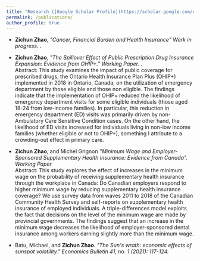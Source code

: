 ```yaml
---
title: "Research ([Google Scholar Profile](https://scholar.google.com/citations?user=6-cTZxkAAAAJ&hl=en))"
permalink: /publications/
author_profile: true
---
```

* <b>Zichun Zhao</b>, <i>"Cancer, Financial Burden and Health Insurance" Work in progress. </i>.<br>


* <b>Zichun Zhao</b>, <i>"The Spillover Effect of Public Prescription Drug Insurance Expansion: Evidence from OHIP+." Working Paper. </i>.<br>
    Abstract: This study examines the impact of public coverage for prescribed drugs, the Ontario Health Insurance Plan Plus (OHIP+) implemented in 2018 in Ontario, Canada, on the utilization of emergency department by those eligible and those non eligible. The findings indicate that the implementation of OHIP+ reduced the likelihood of emergency department visits for some eligible individuals (those aged 18-24 from low-income families). In particular, this reduction in emergency department (ED) visits was primarily driven by non-Ambulatory Care Sensitive Condition cases. On the other hand, the likelihood of ED visits increased for individuals living in non-low income families (whether eligible or not to OHIP+), something I attribute to a crowding-out effect in primary care.

  
* <b>Zichun Zhao</b>, and Michel Grignon  <i>"Minimum Wage and Employer-Sponsored Supplementary Health Insurance: Evidence from Canada". Working Paper</i><br>
    Abstract: This study explores the effect of increases in the minimum wage on the probability of receiving supplementary health insurance through the workplace in Canada: Do Canadian employers respond to higher minimum wage by reducing supplementary health insurance coverage? We use survey data from waves 2011 to 2018 of the Canadian Community Health Survey and self-reports on supplementary health insurance of employed individuals. A triple-differences model exploits the fact that decisions on the level of the minimum wage are made by provincial governments. The findings suggest that an increase in the minimum wage decreases the likelihood of employer-sponsored dental insurance among workers earning slightly more than the minimum wage.

  
* Batu, Michael, and <b>Zichun Zhao</b>.  <i>"The Sun's wrath: economic effects of sunspot volatility." Economics Bulletin 41, no. 1 (2021): 117-124.</i><br>






